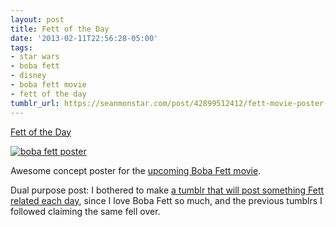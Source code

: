 ```yaml
---
layout: post
title: Fett of the Day
date: '2013-02-11T22:56:28-05:00'
tags:
- star wars
- boba fett
- disney
- boba fett movie
- fett of the day
tumblr_url: https://seanmonstar.com/post/42899512412/fett-movie-poster-concept
---
```

[Fett of the Day](http://fettoftheday.tumblr.com/post/42891626975/fett-movie-poster-concept)  

[![boba fett poster](https://64.media.tumblr.com/0a6a1cd7e0d0980bc5d9d4c9175ea223/tumblr_mi34v025nJ1s5fw8bo1_1280.jpg)](http://fettoftheday.tumblr.com/post/42891626975/fett-movie-poster-concept)

Awesome concept poster for the [upcoming Boba Fett movie](http://seanmonstar.com/blog/a-boba-fett-film/).

Dual purpose post: I bothered to make [a tumblr that will post something Fett related each day](http://fettoftheday.tumblr.com/), since I love Boba Fett so much, and the previous tumblrs I followed claiming the same fell over.

